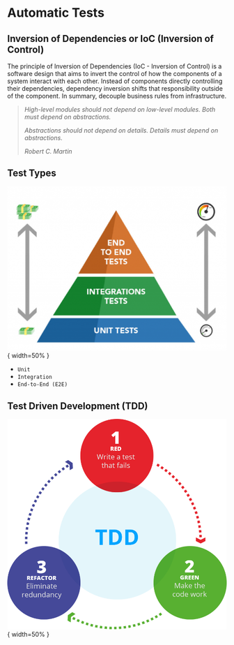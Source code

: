 # Automatic Tests

## Inversion of Dependencies or IoC (Inversion of Control)

The principle of Inversion of Dependencies (IoC - Inversion of Control) is a software design that aims to invert the control of how the components of a system interact with each other. Instead of components directly controlling their dependencies, dependency inversion shifts that responsibility outside of the component. In summary, decouple business rules from infrastructure.

> _High-level modules should not depend on low-level modules. Both must depend on abstractions._
>
> _Abstractions should not depend on details. Details must depend on abstractions._
>
> _Robert C. Martin_

## Test Types

![pyramid-tests](../documents/pyramid-tests.png){ width=50% }

- `Unit`
- `Integration`
- `End-to-End (E2E)`

## Test Driven Development (TDD)

![tdd](../documents/tdd.png){ width=50% }
